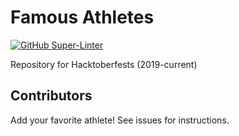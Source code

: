 # Famous Athletes

[![GitHub Super-Linter](https://github.com/johnnymetz/famous-athletes/workflows/Super-Linter/badge.svg)](https://github.com/marketplace/actions/super-linter)

Repository for Hacktoberfests (2019-current)

## Contributors

Add your favorite athlete! See issues for instructions.
